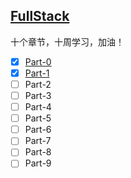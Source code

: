 ## [FullStack](https://fullstackopen.com/zh)

十个章节，十周学习，加油！

-   [x] [Part-0](./part0/README.md)
-   [x] [Part-1](./part1/README.md)
-   [ ] Part-2
-   [ ] Part-3
-   [ ] Part-4
-   [ ] Part-5
-   [ ] Part-6
-   [ ] Part-7
-   [ ] Part-8
-   [ ] Part-9
